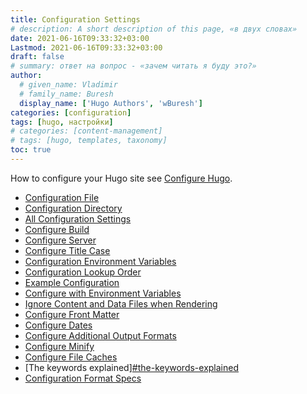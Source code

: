 ```yaml
---
title: Configuration Settings
# description: A short description of this page, «в двух словах»
date: 2021-06-16T09:33:32+03:00
Lastmod: 2021-06-16T09:33:32+03:00
draft: false
# summary: ответ на вопрос - «зачем читать я буду это?»
author:
  # given_name: Vladimir
  # family_name: Buresh
  display_name: ['Hugo Authors', 'wBuresh']
categories: [configuration]
tags: [hugo, настройки]
# categories: [content-management]
# tags: [hugo, templates, taxonomy]
toc: true
---
```


How to configure your Hugo site see [Configure Hugo](https://gohugo.io/getting-started/configuration/).



- [Configuration File](https://gohugo.io/getting-started/configuration/#configuration-file)
- [Configuration Directory](https://gohugo.io/getting-started/configuration/#configuration-directory)
- [All Configuration Settings](https://gohugo.io/getting-started/configuration/#all-configuration-settings)
- [Configure Build](https://gohugo.io/getting-started/configuration/#configure-build)
- [Configure Server](https://gohugo.io/getting-started/configuration/#configure-server)
- [Configure Title Case](https://gohugo.io/getting-started/configuration/#configure-title-case)
- [Configuration Environment Variables](https://gohugo.io/getting-started/configuration/#configuration-environment-variables)
- [Configuration Lookup Order](https://gohugo.io/getting-started/configuration/#configuration-lookup-order)
- [Example Configuration](https://gohugo.io/getting-started/configuration/#example-configuration)
- [Configure with Environment Variables](https://gohugo.io/getting-started/configuration/#configure-with-environment-variables)
- [Ignore Content and Data Files when Rendering](https://gohugo.io/getting-started/configuration/#ignore-content-and-data-files-when-rendering)
- [Configure Front Matter](https://gohugo.io/getting-started/configuration/#configure-front-matter)
- [Configure Dates](https://gohugo.io/getting-started/configuration/#configure-dates)
- [Configure Additional Output Formats](https://gohugo.io/getting-started/configuration/#configure-additional-output-formats)
- [Configure Minify](https://gohugo.io/getting-started/configuration/#configure-minify)
- [Configure File Caches](https://gohugo.io/getting-started/configuration/#configure-file-caches)
- [The keywords explained][#the-keywords-explained](https://gohugo.io/getting-started/configuration/)
- [Configuration Format Specs](https://gohugo.io/getting-started/configuration/#configuration-format-specs)
